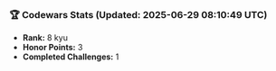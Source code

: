### 🏆 Codewars Stats (Updated: 2025-06-29 08:10:49 UTC)

- **Rank:** 8 kyu
- **Honor Points:** 3
- **Completed Challenges:** 1
